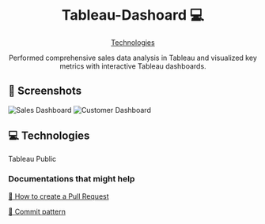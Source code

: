 
<h1 align="center" style="font-weight: bold;">Tableau-Dashoard 💻</h1>

<p align="center">
<a href="#tech">Technologies</a>


 
</p>


<p align="center">Performed comprehensive sales data analysis in Tableau and visualized key metrics with interactive Tableau dashboards.</p>




<h2 id="layout">🎨 Screenshots</h2>

<p align="center">

![Sales Dashboard](https://github.com/user-attachments/assets/08e0be13-f554-4519-b45d-cb04f5ddf9ce)
![Customer Dashboard](https://github.com/user-attachments/assets/359a165f-4cf1-4c1f-b8f8-42e96b17025b)

<h2 id="technologies">💻 Technologies</h2>

Tableau Public

</p>



<h3>Documentations that might help</h3>

[📝 How to create a Pull Request](https://www.atlassian.com/br/git/tutorials/making-a-pull-request)

[💾 Commit pattern](https://gist.github.com/joshbuchea/6f47e86d2510bce28f8e7f42ae84c716)
